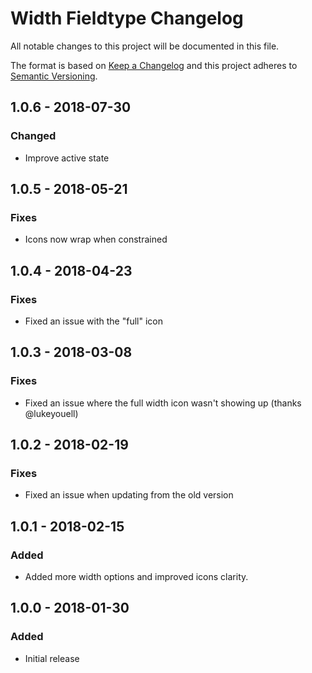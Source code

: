 # Width Fieldtype Changelog

All notable changes to this project will be documented in this file.

The format is based on [Keep a Changelog](http://keepachangelog.com/) and this project adheres to [Semantic Versioning](http://semver.org/).

## 1.0.6 - 2018-07-30
### Changed
- Improve active state

## 1.0.5 - 2018-05-21
### Fixes
- Icons now wrap when constrained

## 1.0.4 - 2018-04-23
### Fixes
- Fixed an issue with the "full" icon

## 1.0.3 - 2018-03-08
### Fixes
- Fixed an issue where the full width icon wasn't showing up (thanks @lukeyouell)

## 1.0.2 - 2018-02-19
### Fixes
- Fixed an issue when updating from the old version

## 1.0.1 - 2018-02-15
### Added
- Added more width options and improved icons clarity.

## 1.0.0 - 2018-01-30
### Added
- Initial release
